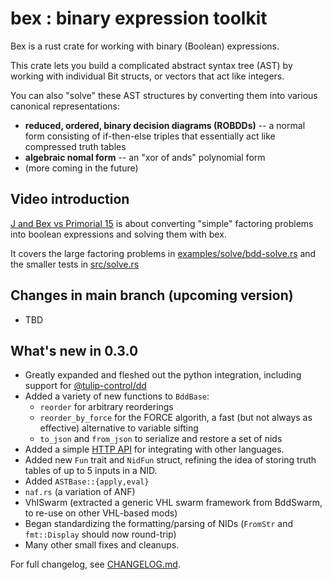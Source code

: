# bex : binary expression toolkit

Bex is a rust crate for working with binary (Boolean) expressions.

This crate lets you build a complicated abstract syntax tree (AST) by working with individual Bit structs, or vectors that act like integers.

You can also "solve" these AST structures by converting them into various canonical representations:

  - **reduced, ordered, binary decision diagrams (ROBDDs)**
   -- a normal form consisting of if-then-else triples that
   essentially act like compressed truth tables
  - **algebraic nomal form**
    -- an "xor of ands" polynomial form
  - (more coming in the future)

## Video introduction

[J and Bex vs Primorial 15](https://www.youtube.com/watch?v=gtEGiq04E4Q&list=PLMVwLeG3bKmniOWnZUM2mcYKphm0ggS-C)
is about converting "simple" factoring problems into
boolean expressions and solving them with bex.

It covers the large factoring problems in [examples/solve/bdd-solve.rs](https://github.com/tangentstorm/bex/blob/main/examples/solve/bdd-solve.rs)
and the smaller tests in [src/solve.rs](https://github.com/tangentstorm/bex/blob/main/src/solve.rs)


## Changes in main branch (upcoming version)

- TBD

## What's new in 0.3.0

- Greatly expanded and fleshed out the python integration, including support for [@tulip-control/dd](https://github.com/tulip-control/dd)
- Added a variety of new functions to `BddBase`:
  - `reorder` for arbitrary reorderings
  - `reorder_by_force` for the FORCE algorith, a fast (but not always as effective) alternative to variable sifting
  - `to_json` and `from_json` to serialize and restore a set of nids
- Added a simple [HTTP API](https://github.com/tangentstorm/bex/tree/main/api) for integrating with other languages.
- Added new `Fun` trait and `NidFun` struct, refining the idea of storing truth tables of up to 5 inputs in a NID.
- Added `ASTBase::{apply,eval}`
- `naf.rs` (a variation of ANF)
- VhlSwarm (extracted a generic VHL swarm framework from BddSwarm, to re-use on other VHL-based mods)
- Began standardizing the formatting/parsing of NIDs (`FromStr` and `fmt::Display` should now round-trip)
- Many other small fixes and cleanups.

For full changelog, see [CHANGELOG.md](https://github.com/tangentstorm/bex/blob/main/CHANGELOG.md).
